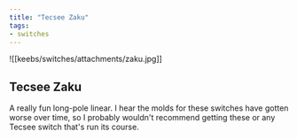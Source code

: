 ```yaml
---
title: "Tecsee Zaku"
tags:
- switches
---
```


![[keebs/switches/attachments/zaku.jpg]]

## Tecsee Zaku

A really fun long-pole linear. I hear the molds for these switches have gotten worse over time, so I probably wouldn't recommend getting these or any Tecsee switch that's run its course.
